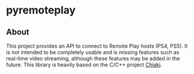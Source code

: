 # pyremoteplay #

## About ##
This project provides an API to connect to Remote Play hosts (PS4, PS5). It is not intended to be completely usable and is missing features such as real-time video streaming, although these features may be added in the future. This library is heavily based on the C/C++ project [Chiaki](https://github.com/thestr4ng3r/chiaki).
